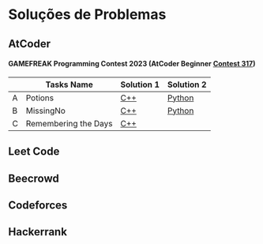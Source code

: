 # Soluções de Problemas

## AtCoder


#### GAMEFREAK Programming Contest 2023 (AtCoder Beginner [Contest 317](https://atcoder.jp/contests/abc317))

||Tasks Name|Solution 1|Solution 2|
|-|-----|----------|----------|
|A|Potions| [C++](./atcoder/317/A/A-Potions.cpp) | [Python](./atcoder/317/A/A-Potions.py)|
|B|MissingNo| [C++](./atcoder/317/B/B-MissingNo.cpp) | [Python](./atcoder/317/B/B-MissingNo.py)|
|C|Remembering the Days| [C++](./atcoder/317/C/C-RememberingtheDays.cpp) | |

## Leet Code
## Beecrowd
## Codeforces
## Hackerrank 